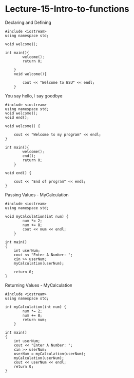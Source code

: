 # Lecture-15-Intro-to-functions


Declaring and Defining

    #include <iostream>
    using namespace std;

    void welcome();

    int main(){
            welcome();
            return 0;

        }
        void welcome(){

            cout << "Welcome to BSU" << endl;
        }
    

You say hello, I say goodbye
  
    #include <iostream>
    using namespace std;
    void welcome();
    void end();

    void welcome() {

        cout << "Welcome to my program" << endl;
    }

    int main(){
            welcome();
            end();
            return 0;
        }

    void end() {

        cout << "End of program" << endl;
    }

Passing Values - MyCalculation

    #include <iostream>
    using namespace std;

    void myCalculation(int num) {
            num *= 2;
            num += 8;
            cout << num << endl;
        }

    int main()
    {
        int userNum;
        cout << "Enter A Number: ";
        cin >> userNum;
        myCalculation(userNum);

        return 0;
    }



Returning Values - MyCalculation

    #include <iostream>
    using namespace std;

    int myCalculation(int num) {
            num *= 2;
            num += 8;
            return num;
        }

    int main()
    {
        int userNum;
        cout << "Enter A Number: ";
        cin >> userNum;
        userNum = myCalculation(userNum);
        myCalculation(userNum);
        cout << userNum << endl;
        return 0;
    }


















     
